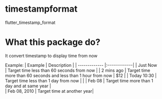 # timestampformat

flutter_timestamp_format

# What this package do?

It convert timestamp to display time from now

Example:
| Example | Description |
| ------------- |:-------------|
| Just Now | Target time less than 60 seconds from now |
| 2 mins ago | Target time more than 60 seconds and less than 1 hour from now | \$12 |
| Today 10:30 | Target time less than 1 day from now | |
| Feb 08 | Target time more than 1 day and at same year |  
| Feb 08, 2010 | Target time at another year|
